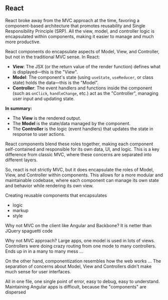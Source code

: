 ## React

React broke away from the MVC approach at the time, favoring a component-based architecture that promotes reusability and Single Responsibility Principle (SRP). All the view, model, and controller logic is encapsulated within components, making it easier to manage and much more productive.

React components do encapsulate aspects of Model, View, and Controller, but not in the traditional MVC sense. In React:

- **View**: The JSX (or the return value of the render function) defines what is displayed—this is the "View".
- **Model**: The component's state (using `useState`, `useReducer`, or class state) holds the data—this is the "Model".
- **Controller**: The event handlers and functions inside the component (such as `onClick`, `handleChange`, etc.) act as the "Controller", managing user input and updating state.

**In summary:**

- The **View** is the rendered output.
- The **Model** is the state/data managed by the component.
- The **Controller** is the logic (event handlers) that updates the state in response to user actions.

React components blend these roles together, making each component self-contained and responsible for its own data, UI, and logic. This is a key difference from classic MVC, where these concerns are separated into different layers.

So, react is not strictly MVC, but it does encapsulate the roles of Model, View, and Controller within components. This allows for a more modular and maintainable codebase, where each component can manage its own state and behavior while rendering its own view.

Creating reusable components that encapsulates

- logic
- markup
- style

Why not MVC on the client like Angular and Backbone?
It is netter than JQuery spaguetti code

Why not MVC approach?
Large apps, one model is used in lots of views.
Controllers were doing crazy routing from one mode to many controllers.
Ends up in in a many to many mess ...

On the other hand, componentization resembles how the web works ...
The separation of concerns about Model, View and Controllers didn't make much sense for user interfaces.

All in one file, one single point of error, easy to debug, easy to understand.
Maintaining Angular apps is difficult, because the "components" are dispersed
